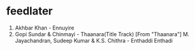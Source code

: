 # feedlater
1. Akhbar Khan - Ennuyire
2. Gopi Sundar & Chinmayi - Thaanara(Title Track) [From "Thaanara"]
M. Jayachandran, Sudeep Kumar & K.S. Chithra - Enthaddi Enthadi


